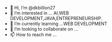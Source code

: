 - 👋 Hi, I’m @dkbillion27
- 👀 I’m interested in ... AI,WEB DEVELOPMENT,JAVA,ENTREPRENEURSHIP.
- 🌱 I’m currently learning ...WEB DEVELOPMENT
- 💞️ I’m looking to collaborate on ...
- 📫 How to reach me ...

<!---
dkbillion27/dkbillion27 is a ✨ special ✨ repository because its `billion.md` (this file) appears on your GitHub profile.
You can click the Preview link to take a look at your changes.
--->
